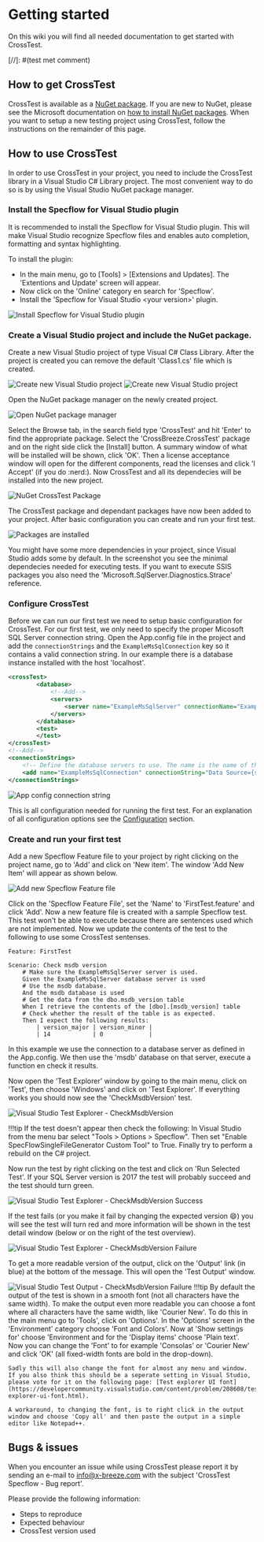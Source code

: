# Getting started

On this wiki you will find all needed documentation to get started with CrossTest.

[//]: #(test met comment)

## How to get CrossTest
CrossTest is available as a [NuGet package](https://www.nuget.org/packages/CrossBreeze.CrossTest/).
If you are new to NuGet, please see the Microsoft documentation on [how to install NuGet packages](https://docs.microsoft.com/en-us/nuget/consume-packages/ways-to-install-a-package).
When you want to setup a new testing project using CrossTest, follow the instructions on the remainder of this page.

## How to use CrossTest
In order to use CrossTest in your project, you need to include the CrossTest library in a Visual Studio C# Library project. The most convenient way to do so is by using the Visual Studio NuGet package manager.

### Install the Specflow for Visual Studio plugin
It is recommended to install the Specflow for Visual Studio plugin. This will make Visual Studio recognize Specflow files and enables auto completion, formatting and syntax highlighting.

To install the plugin:

 * In the main menu, go to [Tools] > [Extensions and Updates]. The 'Extentions and Update' screen will appear.
 * Now click on the 'Online' category en search for 'Specflow'.
 * Install the 'Specflow for Visual Studio &lt;your version&gt;' plugin.

![Install Specflow for Visual Studio plugin](./img/VS_SpecFlow_Plugin.png)

### Create a Visual Studio project and include the NuGet package.
Create a new Visual Studio project of type Visual C# Class Library. After the project is created you can remove the default 'Class1.cs' file which is created.

![Create new Visual Studio project](./img/New_VS_Project.png)
![Create new Visual Studio project](./img/New_VS_Project2.png)

Open the NuGet package manager on the newly created project.

![Open NuGet package manager](./img/Open_NuGet_Package_Manager.png)

Select the Browse tab, in the search field type 'CrossTest' and hit 'Enter' to find the appropriate package. Select the 'CrossBreeze.CrossTest' package and on the right side click the [Install] button. A summary window of what will be installed will be shown, click 'OK'. Then a license acceptance window will open for the different components, read the licenses and click 'I Accept' (if you do :nerd:). Now CrossTest and all its dependecies will be installed into the new project.

![NuGet CrossTest Package](./img/NuGet_CrossTest_Package.png)

The CrossTest package and dependant packages have now been added to your project. After basic configuration you can create and run your first test.

![Packages are installed](./img/Packages_Installed.png)

You might have some more dependencies in your project, since Visual Studio adds some by default. In the screenshot you see the minimal dependecies needed for executing tests. If you want to execute SSIS packages you also need the 'Microsoft.SqlServer.Diagnostics.Strace' reference.

### Configure CrossTest
Before we can run our first test we need to setup basic configuration for CrossTest. 
For our first test, we only need to specify the proper Micosoft SQL Server connection string.
Open the App.config file in the project and add the `connectionStrings` and the `ExampleMsSqlConnection` key so it contains a valid connection string. In our example there is a database instance installed with the host 'localhost'.

```xml
<crossTest>
		<database>
			<!--Add-->
			<servers>
				<server name="ExampleMsSqlServer" connectionName="ExampleMsSqlConnection" type="MsSql" commandTimeout="10" />
			</servers>
		</database>
		<test>
		</test>
</crossTest>
<!--Add-->
<connectionStrings>
	<!-- Define the database servers to use. The name is the name of the server and the connection string should be without a database. -->
	<add name="ExampleMsSqlConnection" connectionString="Data Source={source};User Id={username};Password={password};" />
</connectionStrings>
```

![App config connection string](./img/CrossTest_Basic_Config.png)

This is all configuration needed for running the first test. For an explanation of all configuration options see the [Configuration](../Configuration/) section.

### Create and run your first test

Add a new Specflow Feature file to your project by right clicking on the project name, go to 'Add' and click on 'New item'. The window 'Add New Item' will appear as shown below.

![Add new Specflow Feature file](./img/Create_New_SpecFlow_Feature.png)

Click on the 'Specflow Feature File', set the 'Name' to 'FirstTest.feature' and click 'Add'. Now a new feature file is created with a sample Specflow test. This test won't be able to execute because there are sentences used which are not implemented. Now we update the contents of the test to the following to use some CrossTest sentenses.

```
Feature: FirstTest

Scenario: Check msdb version
	# Make sure the ExampleMsSqlServer server is used.
	Given the ExampleMsSqlServer database server is used
	# Use the msdb database.
	And the msdb database is used
	# Get the data from the dbo.msdb_version table
	When I retrieve the contents of the [dbo].[msdb_version] table
	# Check whether the result of the table is as expected.
	Then I expect the following results:
		| version_major | version_minor |
		| 14            | 0             |
```

In this example we use the connection to a database server as defined in the App.config. We then use the 'msdb' database on that server, execute a function en check it results.

Now open the 'Test Explorer' window by going to the main menu, click on 'Test', then choose 'Windows' and click on 'Test Explorer'. If everything works you should now see the 'CheckMsdbVersion' test.

![Visual Studio Test Explorer - CheckMsdbVersion](./img/VS_TestExporer_CheckMsdbVersion.png)

!!!tip
    If the test doesn't appear then check the following: In Visual Studio from the menu bar select "Tools > Options > Specflow". Then set "Enable SpecFlowSingleFileGenerator Custom Tool" to True. Finally try to perform a rebuild on the C# project.

Now run the test by right clicking on the test and click on 'Run Selected Test'. If your SQL Server version is 2017 the test will probably succeed and the test should turn green.

![Visual Studio Test Explorer - CheckMsdbVersion Success](./img/VS_TestExporer_CheckMsdbVersion_Success.png)

If the test fails (or you make it fail by changing the expected version :smile:) you will see the test will turn red and more information will be shown in the test detail window (below or on the right of the test overview).

![Visual Studio Test Explorer - CheckMsdbVersion Failure](./img/VS_TestExporer_CheckMsdbVersion_Failure.png)

To get a more readable version of the output, click on the 'Output' link (in blue) at the bottom of the message. This will open the 'Test Output' window.

![Visual Studio Test Output - CheckMsdbVersion Failure](img/VS_TestOutput_CheckMsdbVersion_Failure.png)
!!!tip
    By default the output of the test is shown in a smooth font (not all characters have the same width). To make the output even more readable you can choose a font where all characters have the same width, like 'Courier New'. To do this in the main menu go to 'Tools', click on 'Options'. In the 'Options' screen in the 'Environment' category choose 'Font and Colors'. Now at 'Show settings for' choose 'Environment and for the 'Display items' choose 'Plain text'. Now you can change the 'Font' to for example 'Consolas' or 'Courier New' and click 'OK' (all fixed-width fonts are bold in the drop-down).
    
    Sadly this will also change the font for almost any menu and window. If you also think this should be a seperate setting in Visual Studio, please vote for it on the following page: [Test explorer UI font](https://developercommunity.visualstudio.com/content/problem/208608/test-explorer-ui-font.html).

    A workaround, to changing the font, is to right click in the output window and choose 'Copy all' and then paste the output in a simple editor like Notepad++.

## Bugs & issues
When you encounter an issue while using CrossTest please report it by sending an e-mail to [info@x-breeze.com](mailto:info@x-breeze.com?SUBJECT=CrossTest%20Specflow%20-%20Bug%20report) with the subject 'CrossTest Specflow - Bug report'.

Please provide the following information:

- Steps to reproduce
- Expected behaviour
- CrossTest version used
